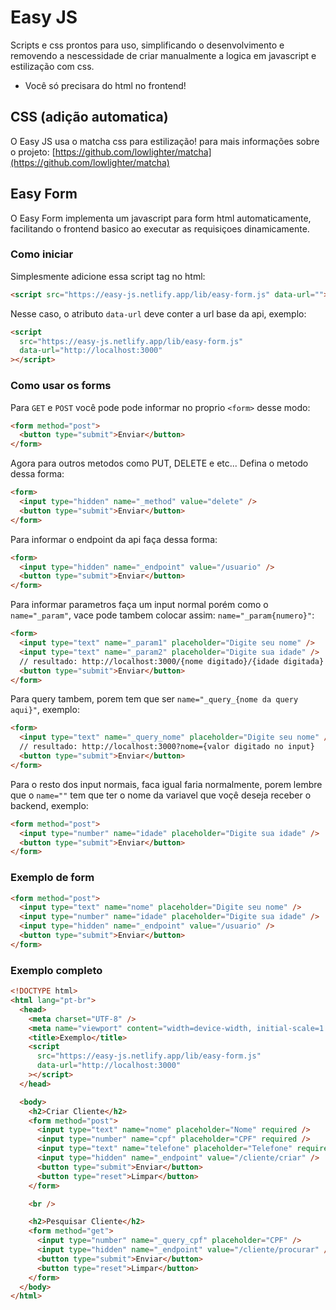 # Easy JS

Scripts e css prontos para uso,
simplificando o desenvolvimento e removendo a nescessidade de criar manualmente a logica em javascript e estilização com css.

- Você só precisara do html no frontend!

## CSS (adição automatica)

O Easy JS usa o matcha css para estilização! para mais informações sobre o projeto:
[https://github.com/lowlighter/matcha](https://github.com/lowlighter/matcha)

## Easy Form

O Easy Form implementa um javascript para form html automaticamente,
facilitando o frontend basico ao executar as requisiçoes dinamicamente.

### Como iniciar

Simplesmente adicione essa script tag no html:

```html
<script src="https://easy-js.netlify.app/lib/easy-form.js" data-url=""></script>
```

Nesse caso, o atributo `data-url` deve conter a url base da api, exemplo:

```html
<script
  src="https://easy-js.netlify.app/lib/easy-form.js"
  data-url="http://localhost:3000"
></script>
```

### Como usar os forms

Para `GET` e `POST` você pode pode informar no proprio `<form>` desse modo:

```html
<form method="post">
  <button type="submit">Enviar</button>
</form>
```

Agora para outros metodos como PUT, DELETE e etc... Defina o metodo dessa forma:

```html
<form>
  <input type="hidden" name="_method" value="delete" />
  <button type="submit">Enviar</button>
</form>
```

Para informar o endpoint da api faça dessa forma:

```html
<form>
  <input type="hidden" name="_endpoint" value="/usuario" />
  <button type="submit">Enviar</button>
</form>
```

Para informar parametros faça um input normal porém como o `name="_param"`, vace pode tambem colocar assim: `name="_param{numero}"`:

```html
<form>
  <input type="text" name="_param1" placeholder="Digite seu nome" />
  <input type="text" name="_param2" placeholder="Digite sua idade" />
  // resultado: http://localhost:3000/{nome digitado}/{idade digitada}
  <button type="submit">Enviar</button>
</form>
```

Para query tambem, porem tem que ser `name="_query_{nome da query aqui}"`, exemplo:

```html
<form>
  <input type="text" name="_query_nome" placeholder="Digite seu nome" />
  // resultado: http://localhost:3000?nome={valor digitado no input}
  <button type="submit">Enviar</button>
</form>
```

Para o resto dos input normais, faca igual faria normalmente,
porem lembre que o `name=""` tem que ter o nome da variavel que voçê deseja receber o backend, exemplo:

```html
<form method="post">
  <input type="number" name="idade" placeholder="Digite sua idade" />
  <button type="submit">Enviar</button>
</form>
```

### Exemplo de form

```html
<form method="post">
  <input type="text" name="nome" placeholder="Digite seu nome" />
  <input type="number" name="idade" placeholder="Digite sua idade" />
  <input type="hidden" name="_endpoint" value="/usuario" />
  <button type="submit">Enviar</button>
</form>
```

### Exemplo completo

```html
<!DOCTYPE html>
<html lang="pt-br">
  <head>
    <meta charset="UTF-8" />
    <meta name="viewport" content="width=device-width, initial-scale=1.0" />
    <title>Exemplo</title>
    <script
      src="https://easy-js.netlify.app/lib/easy-form.js"
      data-url="http://localhost:3000"
    ></script>
  </head>

  <body>
    <h2>Criar Cliente</h2>
    <form method="post">
      <input type="text" name="nome" placeholder="Nome" required />
      <input type="number" name="cpf" placeholder="CPF" required />
      <input type="text" name="telefone" placeholder="Telefone" required />
      <input type="hidden" name="_endpoint" value="/cliente/criar" />
      <button type="submit">Enviar</button>
      <button type="reset">Limpar</button>
    </form>

    <br />

    <h2>Pesquisar Cliente</h2>
    <form method="get">
      <input type="number" name="_query_cpf" placeholder="CPF" />
      <input type="hidden" name="_endpoint" value="/cliente/procurar" />
      <button type="submit">Enviar</button>
      <button type="reset">Limpar</button>
    </form>
  </body>
</html>
```
